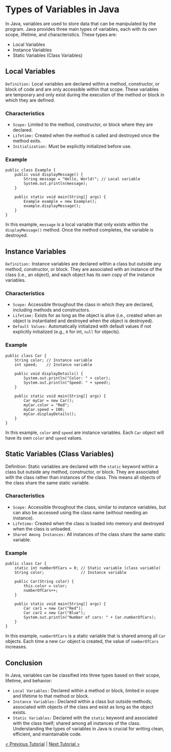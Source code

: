 # Types of Variables in Java
In Java, variables are used to store data that can be manipulated by the program. Java provides three main types of variables, each with its own scope, lifetime, and characteristics. These types are:
* Local Variables
* Instance Variables
* Static Variables (Class Variables)

## Local Variables
`Definition:` Local variables are declared within a method, constructor, or block of code and are only accessible within that scope. These variables are temporary and only exist during the execution of the method or block in which they are defined.

### Characteristics
* `Scope:` Limited to the method, constructor, or block where they are declared.
* `Lifetime:` Created when the method is called and destroyed once the method exits.
* `Initialization:` Must be explicitly initialized before use.

### Example
```
public class Example {
    public void displayMessage() {
        String message = "Hello, World!"; // Local variable
        System.out.println(message);
    }

    public static void main(String[] args) {
        Example example = new Example();
        example.displayMessage();
    }
}
```
In this example, `message` is a local variable that only exists within the `displayMessage()` method. Once the method completes, the variable is destroyed.

## Instance Variables
`Definition:` Instance variables are declared within a class but outside any method, constructor, or block. They are associated with an instance of the class (i.e., an object), and each object has its own copy of the instance variables.

### Characteristics
* `Scope:` Accessible throughout the class in which they are declared, including methods and constructors.
* `Lifetime:` Exists for as long as the object is alive (i.e., created when an object is instantiated and destroyed when the object is destroyed).
* `Default Values:` Automatically initialized with default values if not explicitly initialized (e.g., `0` for int, `null` for objects).

### Example
```
public class Car {
    String color; // Instance variable
    int speed;    // Instance variable

    public void displayDetails() {
        System.out.println("Color: " + color);
        System.out.println("Speed: " + speed);
    }

    public static void main(String[] args) {
        Car myCar = new Car();
        myCar.color = "Red";
        myCar.speed = 100;
        myCar.displayDetails();
    }
}
```
In this example, `color` and `speed` are instance variables. Each `Car` object will have its own `color` and `speed` values.

## Static Variables (Class Variables)
Definition: Static variables are declared with the `static` keyword within a class but outside any method, constructor, or block. They are associated with the class rather than instances of the class. This means all objects of the class share the same static variable.

### Characteristics
* `Scope:` Accessible throughout the class, similar to instance variables, but can also be accessed using the class name (without needing an instance).
* `Lifetime:` Created when the class is loaded into memory and destroyed when the class is unloaded.
* `Shared Among Instances:` All instances of the class share the same static variable.

### Example
```
public class Car {
    static int numberOfCars = 0; // Static variable (class variable)
    String color;                // Instance variable

    public Car(String color) {
        this.color = color;
        numberOfCars++;
    }

    public static void main(String[] args) {
        Car car1 = new Car("Red");
        Car car2 = new Car("Blue");
        System.out.println("Number of cars: " + Car.numberOfCars);
    }
}
```
In this example, `numberOfCars` is a static variable that is shared among all `Car` objects. Each time a new `Car` object is created, the value of `numberOfCars` increases.

## Conclusion
In Java, variables can be classified into three types based on their scope, lifetime, and behavior:
* `Local Variables:` Declared within a method or block, limited in scope and lifetime to that method or block.
* `Instance Variables:` Declared within a class but outside methods; associated with objects of the class and exist as long as the object exists.
* `Static Variables:` Declared with the `static` keyword and associated with the class itself; shared among all instances of the class.
Understanding the types of variables in Java is crucial for writing clean, efficient, and maintainable code.

[< Previous Tutorial](https://github.com/nakulmitra/java-tutorial/blob/master/variables/FloatingPointDataType.md) | [Next Tutorial >](https://github.com/nakulmitra/java-tutorial/blob/master/control-flow-statements/if-else/IfElseTheory.md)